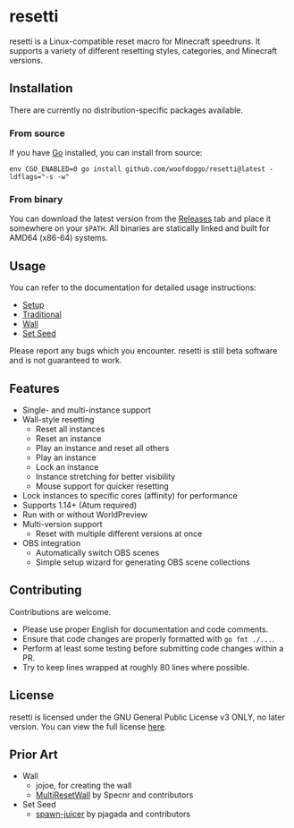 # resetti

resetti is a Linux-compatible reset macro for Minecraft speedruns. It supports
a variety of different resetting styles, categories, and Minecraft versions.

## Installation

There are currently no distribution-specific packages available.

### From source

If you have [Go](https://go.dev) installed, you can install from source:

```
env CGO_ENABLED=0 go install github.com/woofdoggo/resetti@latest -ldflags="-s -w"
```

### From binary

You can download the latest version from the [Releases](https://github.com/woofdoggo/resetti/releases)
tab and place it somewhere on your `$PATH`. All binaries are statically linked
and built for AMD64 (x86-64) systems.

## Usage

You can refer to the documentation for detailed usage instructions:

- [Setup](https://github.com/woofdoggo/resetti/blob/main/doc/setup.md)
- [Traditional](https://github.com/woofdoggo/resetti/blob/main/doc/traditional.md)
- [Wall](https://github.com/woofdoggo/resetti/blob/main/doc/wall.md)
- [Set Seed](https://github.com/woofdoggo/resetti/blob/main/doc/setseed.md)

Please report any bugs which you encounter. resetti is still beta software and
is not guaranteed to work.

## Features

- Single- and multi-instance support
- Wall-style resetting
  - Reset all instances
  - Reset an instance
  - Play an instance and reset all others
  - Play an instance
  - Lock an instance
  - Instance stretching for better visibility
  - Mouse support for quicker resetting
- Lock instances to specific cores (affinity) for performance
- Supports 1.14+ (Atum required)
- Run with or without WorldPreview
- Multi-version support
  - Reset with multiple different versions at once
- OBS integration
  - Automatically switch OBS scenes
  - Simple setup wizard for generating OBS scene collections

## Contributing

Contributions are welcome.
- Please use proper English for documentation and code comments.
- Ensure that code changes are properly formatted with `go fmt ./...`.
- Perform at least some testing before submitting code changes within a PR.
- Try to keep lines wrapped at roughly 80 lines where possible.

## License

resetti is licensed under the GNU General Public License v3 ONLY, no later
version. You can view the full license [here](https://raw.githubusercontent.com/woofdoggo/resetti/main/LICENSE).

## Prior Art

- Wall
  - jojoe, for creating the wall
  - [MultiResetWall](https://github.com/specnr/multiresetwall) by Specnr and contributors
- Set Seed
  - [spawn-juicer](https://github.com/pjagada/spawn-juicer) by pjagada and contributors
